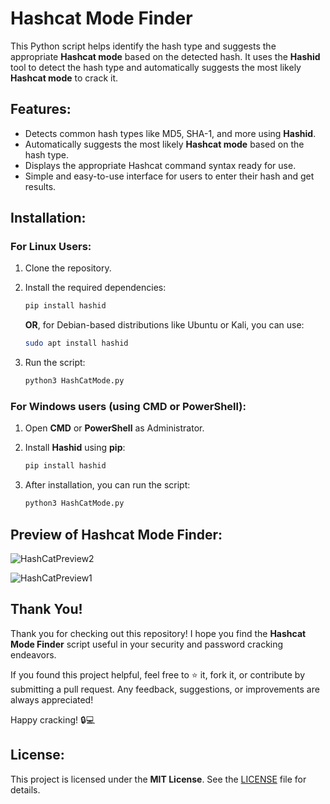 # Hashcat Mode Finder

This Python script helps identify the hash type and suggests the appropriate **Hashcat mode** based on the detected hash. It uses the **Hashid** tool to detect the hash type and automatically suggests the most likely **Hashcat mode** to crack it.

## Features:
- Detects common hash types like MD5, SHA-1, and more using **Hashid**.
- Automatically suggests the most likely **Hashcat mode** based on the hash type.
- Displays the appropriate Hashcat command syntax ready for use.
- Simple and easy-to-use interface for users to enter their hash and get results.

## Installation:

### For Linux Users:
1. Clone the repository.
2. Install the required dependencies:
    ```bash
    pip install hashid
    ```
    **OR**, for Debian-based distributions like Ubuntu or Kali, you can use:
    ```bash
    sudo apt install hashid
    ```

3. Run the script:
    ```bash
    python3 HashCatMode.py
    ```

### For Windows users (using CMD or PowerShell):
1. Open **CMD** or **PowerShell** as Administrator.
2. Install **Hashid** using **pip**:
    ```bash
    pip install hashid
    ```

3. After installation, you can run the script:
    ```bash
    python3 HashCatMode.py
    ```
## Preview of Hashcat Mode Finder:
![HashCatPreview2](https://github.com/user-attachments/assets/502c8730-417e-492a-bd87-c548a6a6e8d5)

![HashCatPreview1](https://github.com/user-attachments/assets/d725de66-b010-4f17-819f-c2d47afe78b1)

## Thank You!

Thank you for checking out this repository! I hope you find the **Hashcat Mode Finder** script useful in your security and password cracking endeavors.

If you found this project helpful, feel free to ⭐️ it, fork it, or contribute by submitting a pull request. Any feedback, suggestions, or improvements are always appreciated!

Happy cracking! 🔒💻




## License:
This project is licensed under the **MIT License**. See the [LICENSE](LICENSE) file for details.
